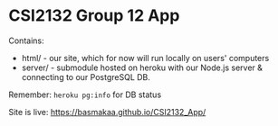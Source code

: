 # CSI2132 Group 12 App
Contains:
* html/ - our site, which for now will run locally on users' computers
* server/ - submodule hosted on heroku with our Node.js server & connecting to our PostgreSQL DB.

Remember: `heroku pg:info` for DB status

Site is live: https://basmakaa.github.io/CSI2132_App/
